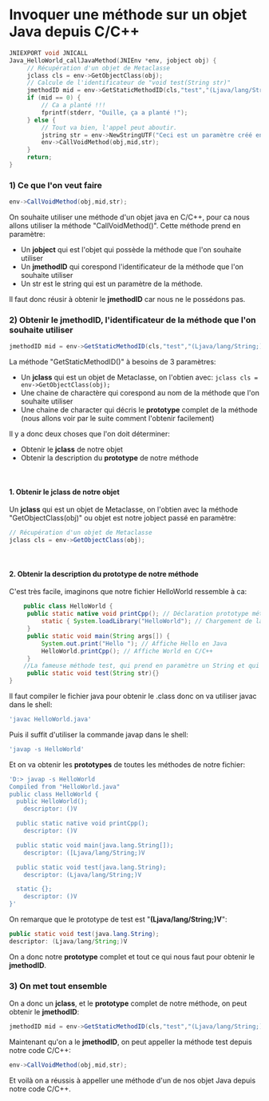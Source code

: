 # Invoquer une méthode sur un objet Java depuis C/C++
```cpp
JNIEXPORT void JNICALL
Java_HelloWorld_callJavaMethod(JNIEnv *env, jobject obj) {
	 // Récupération d'un objet de Metaclasse
	 jclass cls = env->GetObjectClass(obj);
	 // Calcule de l'identificateur de "void test(String str)"
	 jmethodID mid = env->GetStaticMethodID(cls,"test","(Ljava/lang/String;)V");
	 if (mid == 0) {
		 // Ca a planté !!!
		 fprintf(stderr, "Ouille, ça a planté !");
	 } else {
		 // Tout va bien, l'appel peut aboutir.
		 jstring str = env->NewStringUTF("Ceci est un paramètre créé en C/C++");
		 env->CallVoidMethod(obj,mid,str);
	 }
	 return;
}
```
### 1) Ce que l'on veut faire
```java	
env->CallVoidMethod(obj,mid,str);
```
On souhaite utiliser une méthode d'un objet java en C/C++, pour ca nous allons utiliser la méthode "CallVoidMethod()". Cette méthode prend en paramètre:
- Un **jobject** qui est l'objet qui possède la méthode que l'on souhaite utiliser
- Un **jmethodID** qui corespond l'identificateur de la méthode que l'on souhaite utiliser
- Un str est le string qui est un paramètre de la méthode.

Il faut donc réusir à obtenir le **jmethodID** car nous ne le possédons pas.

### 2) Obtenir le jmethodID, l'identificateur de la méthode que l'on souhaite utiliser
```java	
jmethodID mid = env->GetStaticMethodID(cls,"test","(Ljava/lang/String;)V");
```
La méthode "GetStaticMethodID()" à besoins de 3 paramètres:
- Un **jclass** qui est un objet de Metaclasse, on l'obtien avec: `jclass cls = env->GetObjectClass(obj);`
- Une chaine de charactère qui corespond au nom de la méthode que l'on souhaite utiliser
- Une chaine de character qui décris le **prototype** complet de la méthode (nous allons voir par le suite comment l'obtenir facilement)

Il y a donc deux choses que l'on doit déterminer:
- Obtenir le **jclass** de notre objet
- Obtenir la description du **prototype** de notre méthode

<br/>


#### 1. Obtenir le jclass de notre objet
Un **jclass** qui est un objet de Metaclasse, on l'obtien avec la méthode "GetObjectClass(obj)" ou objet est notre jobject passé en paramètre: 
```java	
// Récupération d'un objet de Metaclasse
jclass cls = env->GetObjectClass(obj);
```

<br/>

#### 2. Obtenir la description du prototype de notre méthode
C'est très facile, imaginons que notre fichier HelloWorld ressemble à ca:
```java	
    public class HelloWorld {
     public static native void printCpp(); // Déclaration prototype méthode native 
	     static { System.loadLibrary("HelloWorld"); // Chargement de la bibliothèque 
     } 
     public static void main(String args[]) { 
	     System.out.print("Hello "); // Affiche Hello en Java 
	     HelloWorld.printCpp(); // Affiche World en C/C++ 
     }
	//La fameuse méthode test, qui prend en paramètre un String et qui renvoi un void
	 public static void test(String str){}
}
```

Il faut compiler le fichier java pour obtenir le .class donc on va utiliser javac dans le shell:


```SQL
'javac HelloWorld.java'
```
Puis il suffit d'utiliser la commande javap dans le shell:
```SQL
'javap -s HelloWorld'
```

Et on va obtenir les **prototypes** de toutes les méthodes de notre fichier:

```SQL
'D:> javap -s HelloWorld
Compiled from "HelloWorld.java"
public class HelloWorld {
  public HelloWorld();
    descriptor: ()V

  public static native void printCpp();
    descriptor: ()V

  public static void main(java.lang.String[]);
    descriptor: ([Ljava/lang/String;)V

  public static void test(java.lang.String);
    descriptor: (Ljava/lang/String;)V

  static {};
    descriptor: ()V
}'
```
On remarque que le prototype de test est "**(Ljava/lang/String;)V**":
```java	
public static void test(java.lang.String);
descriptor: (Ljava/lang/String;)V
```
On a donc notre **prototype** complet et tout ce qui nous faut pour obtenir le **jmethodID**.

### 3) On met tout ensemble

On a donc un **jclass**, et le **prototype** complet de notre méthode, on peut obtenir le **jmethodID**:
```java	
jmethodID mid = env->GetStaticMethodID(cls,"test","(Ljava/lang/String;)V");
```
Maintenant qu'on a le **jmethodID**, on peut appeller la méthode test depuis notre code C/C++:
```java	
env->CallVoidMethod(obj,mid,str);
```
Et voilà on a réussis à appeller une méthode d'un de nos objet Java depuis notre code C/C++.

<br>
